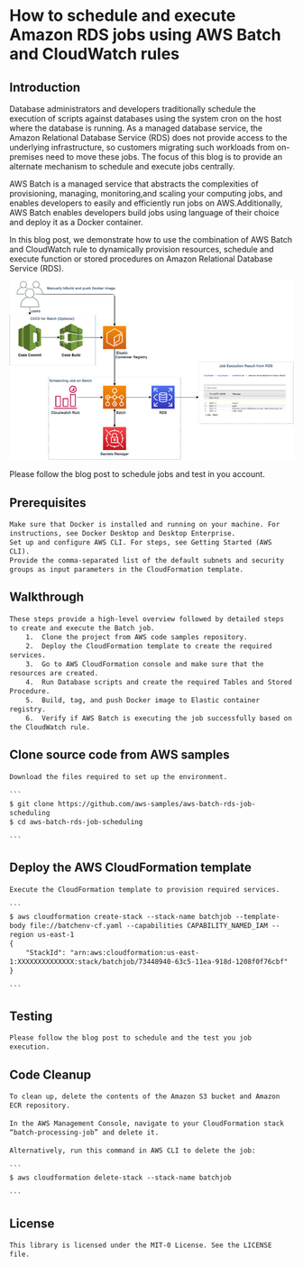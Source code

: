 # How to schedule and execute Amazon RDS jobs using AWS Batch and CloudWatch rules

## Introduction
Database administrators and developers traditionally schedule the execution of scripts against databases using the system cron on the host where the database is running. As a managed database service, the Amazon Relational Database Service (RDS) does not provide access to the underlying infrastructure, so customers migrating such workloads from on-premises need to move these jobs. The focus of this blog is to provide an alternate mechanism to schedule and execute jobs centrally.

AWS Batch is a managed service that abstracts the complexities of provisioning, managing, monitoring,and scaling your computing jobs, and enables developers to easily and efficiently run jobs on AWS.Additionally, AWS Batch enables developers build jobs using language of their choice and deploy it as a Docker container.

In this blog post, we demonstrate how to use the combination of AWS Batch and CloudWatch rule to
dynamically provision resources, schedule and execute function or stored procedures on Amazon
Relational Database Service (RDS).

![Alt text](schedule%20and%20execute%20RDS%20jobs%20using%20AWS%20Batch%20and%20CloudWatch%20rules.png?raw=true "Title")

Please follow the blog post to schedule jobs and test in you account.

## Prerequisites 
    Make sure that Docker is installed and running on your machine. For instructions, see Docker Desktop and Desktop Enterprise.
    Set up and configure AWS CLI. For steps, see Getting Started (AWS CLI).
    Provide the comma-separated list of the default subnets and security groups as input parameters in the CloudFormation template.

## Walkthrough
    These steps provide a high-level overview followed by detailed steps to create and execute the Batch job.
        1.  Clone the project from AWS code samples repository.
        2.  Deploy the CloudFormation template to create the required services.
        3.  Go to AWS CloudFormation console and make sure that the resources are created.
        4.  Run Database scripts and create the required Tables and Stored Procedure.
        5.  Build, tag, and push Docker image to Elastic container registry.
        6.  Verify if AWS Batch is executing the job successfully based on the CloudWatch rule.

## Clone source code from AWS samples 
    Download the files required to set up the environment. 

    ```
    $ git clone https://github.com/aws-samples/aws-batch-rds-job-scheduling
    $ cd aws-batch-rds-job-scheduling

    ```

## Deploy the AWS CloudFormation template
    Execute the CloudFormation template to provision required services. 

    ```
    $ aws cloudformation create-stack --stack-name batchjob --template-body file://batchenv-cf.yaml --capabilities CAPABILITY_NAMED_IAM --region us-east-1
    {
        "StackId": "arn:aws:cloudformation:us-east-1:XXXXXXXXXXXXXX:stack/batchjob/73448940-63c5-11ea-918d-1208f0f76cbf"
    }
    
    ```

## Testing

    Please follow the blog post to schedule and the test you job execution.


## Code Cleanup

    To clean up, delete the contents of the Amazon S3 bucket and Amazon ECR repository.

    In the AWS Management Console, navigate to your CloudFormation stack “batch-processing-job” and delete it.

    Alternatively, run this command in AWS CLI to delete the job:

    ```
    $ aws cloudformation delete-stack --stack-name batchjob

    ```
## License

    This library is licensed under the MIT-0 License. See the LICENSE file.
